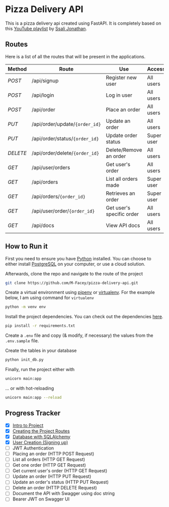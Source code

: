 # Pizza Delivery API

This is a pizza delivery api created using FastAPI. It is completely based on this [YouTube playlist](https://www.youtube.com/playlist?list=PLEt8Tae2spYnLMAf8RGCNYhovIFZHVsPP) by [Ssali Jonathan](https://www.youtube.com/@SsaliJonathan).

## Routes

Here is a list of all the routes that will be present in the applications.

| **Method** | **Route**                      | **Use**                   | **Access** |
| ---------- | ------------------------------ | ------------------------- | ---------- |
| _POST_     | /api/signup                    | Register new user         | All users  |
| _POST_     | /api/login                     | Log in user               | All users  |
| _POST_     | /api/order                     | Place an order            | All users  |
| _PUT_      | /api/order/update/`{order_id}` | Update an order           | All users  |
| _PUT_      | /api/order/status/`{order_id}` | Update order status       | Super user |
| _DELETE_   | /api/order/delete/`{order_id}` | Delete/Remove an order    | All users  |
| _GET_      | /api/user/orders               | Get user's order          | All users  |
| _GET_      | /api/orders                    | List all orders made      | Super user |
| _GET_      | /api/orders/`{order_id}`       | Retrieves an order        | Super user |
| _GET_      | /api/user/order/`{order_id}`   | Get user's specific order | All users  |
| _GET_      | /api/docs                      | View API docs             | All users  |

## How to Run it

First you need to ensure you have [Python](https://www.python.org/downloads/) installed. You can choose to either install [PostgreSQL](https://www.postgresql.org/download/) on your computer, or use a cloud solution.

Afterwards, clone the repo and navigate to the route of the project

```sh
git clone https://github.com/M-Facey/pizza-delivery-api.git
```

Create a virtual environment using [pipenv](https://pypi.org/project/pipenv/) or [virtualenv](https://virtualenv.pypa.io/en/latest/installation.html). For the example below, I am using command for `virtualenv`

```sh
python -m venv env
```

Install the project dependencies. You can check out the dependencies [here](./requirements.txt).

```sh
pip install -r requirements.txt
```

Create a `.env` file and copy (& modify, if necessary) the values from the `.env.sample` file.

Create the tables in your database

```sh
python init_db.py
```

Finally, run the project either with

```sh
unicorn main:app
```

... or with hot-reloading

```sh
unicorn main:app --reload
```

## Progress Tracker

- [x] [Intro to Project](https://youtu.be/QQXQAZuJSdw?si=HGsuuJzFYZjHu9YR)
- [x] [Creating the Project Routes](https://youtu.be/eGsFJbT0ryo?si=9ON0sjohNV7G0Z4F)
- [x] [Database with SQLAlchemy](https://youtu.be/mPHZKqUgnDU?si=_cjOenSToNAea2A8)
- [x] [User Creation (Signing up)](https://youtu.be/-946JXRECvI?si=vY8lRf5AQdNPyqyA)
- [ ] JWT Authentication
- [ ] Placing an order (HTTP POST Request)
- [ ] List all orders (HTTP GET Request)
- [ ] Get one order (HTTP GET Request)
- [ ] Get current user's order (HTTP GET Request)
- [ ] Update an order (HTTP PUT Request)
- [ ] Update an order's status (HTTP PUT Request)
- [ ] Delete an order (HTTP DELETE Request)
- [ ] Document the API with Swagger using doc string
- [ ] Bearer JWT on Swagger UI
